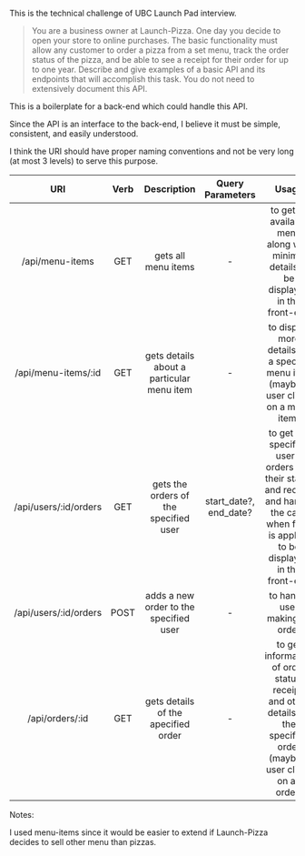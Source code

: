 This is the technical challenge of UBC Launch Pad interview.

> You are a business owner at Launch-Pizza. One day you decide to open your store to online purchases. The basic functionality must allow any customer to order a pizza from a set menu, track the order status of the pizza, and be able to see a receipt for their order for up to one year. Describe and give examples of a basic API and its endpoints that will accomplish this task. You do not need to extensively document this API.

This is a boilerplate for a back-end which could handle this API.

Since the API is an interface to the back-end, I believe it must be simple, consistent, and easily understood.

I think the URI should have proper naming conventions and not be very long (at most 3 levels) to serve this purpose.

|          URI          | Verb |                Description                |    Query Parameters    |                                                                    Usage                                                                    |
| :-------------------: | :--: | :---------------------------------------: | :--------------------: | :-----------------------------------------------------------------------------------------------------------------------------------------: |
|    /api/menu-items    | GET  |            gets all menu items            |           -            |                            to get all available menu along with minimal details to be displayed in the front-end                            |
|  /api/menu-items/:id  | GET  | gets details about a particular menu item |           -            |                           to display more details for a specific menu item (maybe if user clicks on a menu item)                            |
| /api/users/:id/orders | GET  |   gets the orders of the specified user   | start_date?, end_date? | to get the specified user's orders and their status and receipt and handle the case when filter is applied to be displayed in the front-end |
| /api/users/:id/orders | POST |  adds a new order to the specified user   |           -            |                                                       to handle user making an order                                                        |
|    /api/orders/:id    | GET  |    gets details of the apecified order    |           -            |          to get information of order status, receipt, and other details for the specified order (maybe if user clicks on an order)          |

Notes:

I used menu-items since it would be easier to extend if Launch-Pizza decides to sell other menu than pizzas.
